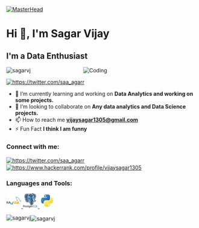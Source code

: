[![MasterHead](https://res.cloudinary.com/practicaldev/image/fetch/s--D-e-SdGc--/c_imagga_scale,f_auto,fl_progressive,h_420,q_66,w_1000/https://dev-to-uploads.s3.amazonaws.com/uploads/articles/legnuefb30fdf1owkh98.gif)](https://your-profile-link-here)

# Hi 👋, I'm Sagar Vijay

## I'm a Data Enthusiast

<img align="right" alt="Coding" width="300" src="https://user-images.githubusercontent.com/74038190/238353480-219bcc70-f5dc-466b-9a60-29653d8e8433.gif">

<p align="left">
    <img src="https://komarev.com/ghpvc/?username=sagarvj&label=Profile%20views&color=0e75b6&style=flat" alt="sagarvj" />
</p>

<p align="left">
    <a href="https://twitter.com/saa_agarr" target="_blank">
        <img src="logo=twitter&style=for-the-badge" alt="https://twitter.com/saa_agarr" />
    </a>
</p>

- 🔭 I’m currently learning and working on **Data Analytics and working on some projects.**
- 👯 I’m looking to collaborate on **Any data analytics and Data Science projects.**
- 📫 How to reach me **vijaysagar1305@gmail.com**
- ⚡️ Fun Fact **I think I am funny**

### Connect with me:
<p align="left">
    <a href="https://twitter.com/saa_agarr" target="blank">
        <img align="center" src="https://raw.githubusercontent.com/rahuldkjain/github-profile-readme-generator/master/src/images/icons/Social/twitter.svg" alt="https://twitter.com/saa_agarr" height="30" width="40" />
    </a>
    <a href="https://www.hackerrank.com/profile/vijaysagar1305" target="blank">
        <img align="center" src="https://raw.githubusercontent.com/rahuldkjain/github-profile-readme-generator/master/src/images/icons/Social/hackerrank.svg" alt="https://www.hackerrank.com/profile/vijaysagar1305" height="30" width="40" />
    </a>
</p>

### Languages and Tools:
<p align="left">
    <a href="https://www.mysql.com/" target="_blank" rel="noreferrer">
        <img src="https://raw.githubusercontent.com/devicons/devicon/master/icons/mysql/mysql-original-wordmark.svg" alt="mysql" width="40" height="40"/>
    </a>
    <a href="https://www.postgresql.org" target="_blank" rel="noreferrer">
        <img src="https://raw.githubusercontent.com/devicons/devicon/master/icons/postgresql/postgresql-original-wordmark.svg" alt="postgresql" width="40" height="40"/>
    </a>
    <a href="https://www.python.org" target="_blank" rel="noreferrer">
        <img src="https://raw.githubusercontent.com/devicons/devicon/master/icons/python/python-original.svg" alt="python" width="40" height="40"/>
    </a>
</p>

<img align="left" src="https://github-readme-stats.vercel.app/api/top-langs?username=sagarvj&show_icons=true&locale=en&layout=compact" alt="sagarvj" />

<img align="center" src="https://github-readme-stats.vercel.app/api?username=sagarvj&show_icons=true&locale=en" alt="sagarvj" />
